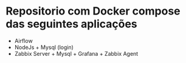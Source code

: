 # Repositorio com Docker compose das seguintes aplicações

* Airflow
* NodeJs + Mysql (login) 
* Zabbix Server + Mysql + Grafana + Zabbix Agent
